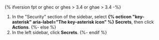 {% ifversion fpt or ghec or ghes > 3.4 or ghae > 3.4 -%}
1. In the "Security" section of the sidebar, select **{% octicon "key-asterisk" aria-label="The key-asterisk icon" %} Secrets**, then click **Actions**.
{%- else %}
1. In the left sidebar, click **Secrets**.
{%- endif %}
